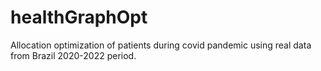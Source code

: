 # healthGraphOpt
Allocation optimization of patients during covid pandemic using real data from Brazil 2020-2022 period.











